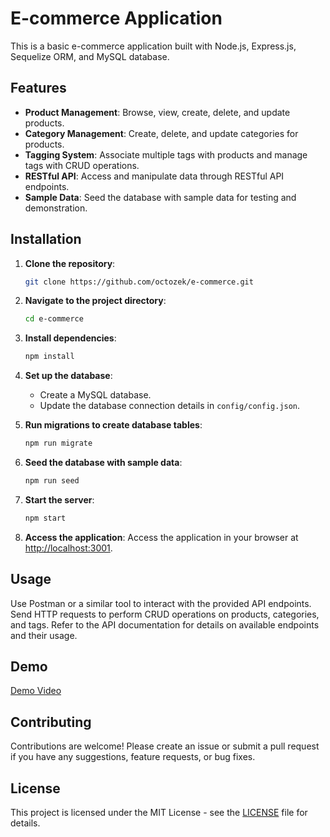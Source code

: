 # E-commerce Application

This is a basic e-commerce application built with Node.js, Express.js, Sequelize ORM, and MySQL database.

## Features

- **Product Management**: Browse, view, create, delete, and update products.
- **Category Management**: Create, delete, and update categories for products.
- **Tagging System**: Associate multiple tags with products and manage tags with CRUD operations.
- **RESTful API**: Access and manipulate data through RESTful API endpoints.
- **Sample Data**: Seed the database with sample data for testing and demonstration.

## Installation

1. **Clone the repository**:

   ```bash
   git clone https://github.com/octozek/e-commerce.git
   ```

2. **Navigate to the project directory**:

   ```bash
   cd e-commerce
   ```

3. **Install dependencies**:

   ```bash
   npm install
   ```

4. **Set up the database**:
   - Create a MySQL database.
   - Update the database connection details in `config/config.json`.

5. **Run migrations to create database tables**:

   ```bash
   npm run migrate
   ```

6. **Seed the database with sample data**:

   ```bash
   npm run seed
   ```

7. **Start the server**:

   ```bash
   npm start
   ```

8. **Access the application**:
   Access the application in your browser at [http://localhost:3001](http://localhost:3001).

## Usage
Use Postman or a similar tool to interact with the provided API endpoints.
Send HTTP requests to perform CRUD operations on products, categories, and tags.
Refer to the API documentation for details on available endpoints and their usage.


## Demo
[Demo Video](https://youtu.be/zByxfRuhTMo)

## Contributing
Contributions are welcome! Please create an issue or submit a pull request if you have any suggestions, feature requests, or bug fixes.

## License
This project is licensed under the MIT License - see the [LICENSE](LICENSE) file for details.
